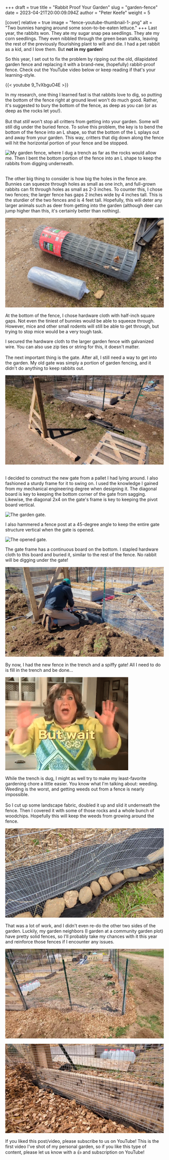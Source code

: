 +++
draft = true
title = "Rabbit Proof Your Garden"
slug = "garden-fence"
date = 2023-04-21T20:00:09.094Z
author = "Peter Keefe"
weight = 5

[cover]
relative = true
image = "fence-youtube-thumbnail-1-.png"
alt = "Two bunnies hanging around some soon-to-be-eaten lettuce."
+++
Last year, the rabbits won. They ate my sugar snap pea seedlings. They ate my corn seedlings. They even nibbled through the green bean stalks, leaving the rest of the previously flourishing plant to wilt and die. I had a pet rabbit as a kid, and I love them. But **not in my garden**!

So this year, I set out to fix the problem by ripping out the old, dilapidated garden fence and replacing it with a brand-new, (hopefully) rabbit-proof fence. Check out the YouTube video below or keep reading if that's your learning-style.

{{< youtube 9_TvXbguO4E >}}

In my research, one thing I learned fast is that rabbits love to dig, so putting the bottom of the fence right at ground level won't do much good. Rather, it's suggested to bury the bottom of the fence, as deep as you can (or as deep as the rocks let you!).\
\
But that *still* won't stop all critters from getting into your garden. Some will still dig under the buried fence. To solve this problem, the key is to bend the bottom of the fence into an L shape, so that the bottom of the L splays out and away from your garden. This way, critters that dig down along the fence will hit the horizontal portion of your fence and be stopped.

![My garden fence, where I dug a trench as far as the rocks would allow me. Then I bent the bottom portion of the fence into an L shape to keep the rabbits from digging underneath.](pxl_20230324_202842877.mp.jpg "I dug a trench as far as the rocks would allow me. Then I bent the bottom portion of the fence into an L shape to keep the rabbits from digging underneath.")

\
The other big thing to consider is how big the holes in the fence are. Bunnies can squeeze through holes as small as one inch, and full-grown rabbits can fit through holes as small as 2-3 inches. To counter this, I chose two fences; the larger fence has gaps 2 inches wide by 4 inches tall. This is the sturdier of the two fences and is 4 feet tall. Hopefully, this will deter any larger animals such as deer from getting into the garden (although deer can jump higher than this, it's certainly better than nothing). 

![The fence materials that I used.](vlcsnap-2023-04-21-10h08m08s077.png "The fence materials that I used.")

At the bottom of the fence, I chose hardware cloth with half-inch square gaps. Not even the tiniest of bunnies would be able to squeeze through. However, mice and other small rodents will still be able to get through, but trying to stop mice would be a very tough task.

I secured the hardware cloth to the larger garden fence with galvanized wire. You can also use zip ties or string for this, it doesn't matter.\
\
The next important thing is the gate. After all, I still need a way to get into the garden. My old gate was simply a portion of garden fencing, and it didn't do anything to keep rabbits out.

![The gate before installing.](vlcsnap-2023-04-21-10h04m33s896.png "The gate before installing.")

\
I decided to construct the new gate from a pallet I had lying around. I also fashioned a sturdy frame for it to swing on. I used the knowledge I gained from my mechanical engineering degree when designing it. The diagonal board is key to keeping the bottom corner of the gate from sagging. Likewise, the diagonal 2x4 on the gate's frame is key to keeping the pivot board vertical.

![The garden gate.](pxl_20230329_193348763.jpg "The garden gate is constructed from pallet wood.")

I also hammered a fence post at a 45-degree angle to keep the entire gate structure vertical when the gate is opened.

![The opened gate.](pxl_20230329_193403255.jpg "With the gate open, you can see the fence post that is keeping the gate from sagging when open.")

The gate frame has a continuous board on the bottom. I stapled hardware cloth to this board and buried it, similar to the rest of the fence. No rabbit will be digging under the gate!

![Installing hardware cloth along the bottom of the gate.](vlcsnap-2023-04-21-10h04m52s837.png "Installing hardware cloth along the bottom of the gate.")

By now, I had the new fence in the trench and a spiffy gate! All I need to do is fill in the trench and be done...

![](butwait.gif)

While the trench is dug, I might as well try to make my least-favorite gardening chore a little easier. You know what I'm talking about: weeding. Weeding is the worst, and getting weeds out from a fence is nearly impossible.\
\
So I cut up some landscape fabric, doubled it up and slid it underneath the fence. Then I covered it with some of those rocks and a whole bunch of woodchips. Hopefully this will keep the weeds from growing around the fence.

![Landscape fabric in the trench, with rocks on top.](vlcsnap-2023-04-21-10h05m24s756.png "Landscape fabric in the trench, with rocks on top to keep the weeds out (hopefully)")

That was a lot of work, and I didn't even re-do the other two sides of the garden. Luckily, my garden neighbors (I garden at a community garden plot) have pretty solid fences, so I'll probably take my chances with it this year and reinforce those fences if I encounter any issues.

![The finished fence!](vlcsnap-2023-04-21-10h05m53s855.png "The finished fence!")

![No gaps at the bottom of the gate!](vlcsnap-2023-04-21-10h05m48s834.png "No gaps at the bottom of the gate!")



If you liked this post/video, please subscribe to us on YouTube! This is the first video I've shot of my personal garden, so if you like this type of content, please let us know with a 👍 and subscription on YouTube!